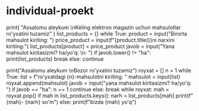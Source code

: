 # individual-proekt

print(
    "Assalomu aleykum \nKeling elektron magazin uchun mahsulotlar ro'yxatini tuzamiz"
)
list_products = {}
while True:
    product = input("Birorta mahsulot kiriting: ")
    price_product = input(f"{product.title()}ni narxini kiriting:")
    list_products[product] = price_product
    javob = input("Yana mahsulot kiritasizmi? ha/yo'q: \n: ")
    if javob.lower() != "ha":
        print(list_products)
        break
    else:
        continue

print("Assalomu aleykum \nBozor ro'yxatini tuzamiz")
royxat = []
n = 1
while True:
    list = f"ro'yxatdagi {n}-mahsulotni kiriting: "
    mahsulot = input(list)
    royxat.append(mahsulot)
    javob = input("yana mahsulot kiritasizmi? ha/yo'q: ")
    if javob == "ha":
        n += 1
        continue
    else:
        break
while royxat:
    mah = royxat.pop()
    if mah in list_products.keys():
        narh = list_products[mah]
        print(f" {mah}- {narh} so'm")
    else:
        print(f"bizda {mah} yo'q")

